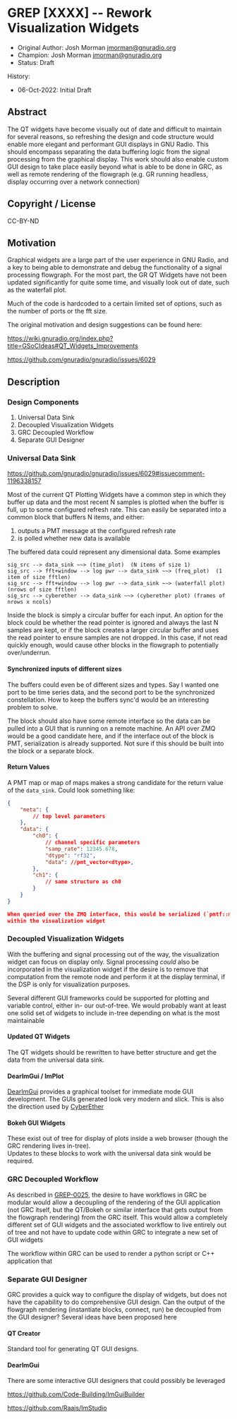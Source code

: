 # GREP [XXXX] -- Rework Visualization Widgets

- Original Author: Josh Morman <jmorman@gnuradio.org>
- Champion: Josh Morman <jmorman@gnuradio.org>
- Status: Draft 

History:
- 06-Oct-2022: Initial Draft

## Abstract

The QT widgets have become visually out of date and difficult to maintain for several
reasons, so refreshing the design and code structure would enable more elegant  and
performant GUI displays in GNU Radio.  This should encompass separating the data buffering
logic from the signal processing from the graphical display.  This work should also enable
custom GUI design to take place easily beyond what is able to be done in GRC, as well as
remote rendering of the flowgraph (e.g. GR running headless, display occurring over a network
connection)

## Copyright / License

CC-BY-ND 

## Motivation

Graphical widgets are a large part of the user experience in GNU Radio, and a key to being
able to demonstrate and debug the functionality of a signal processing flowgraph.  For the most
part, the GR QT Widgets have not been updated significantly for quite some time, and visually
look out of date, such as the waterfall plot.

Much of the code is hardcoded to a certain limited set of options, such as the number of ports 
or the fft size.  

The original motivation and design suggestions can be found here:

https://wiki.gnuradio.org/index.php?title=GSoCIdeas#QT_Widgets_Improvements

https://github.com/gnuradio/gnuradio/issues/6029


## Description

### Design Components

1) Universal Data Sink
2) Decoupled Visualization Widgets
3) GRC Decoupled Workflow
4) Separate GUI Designer

### Universal Data Sink

https://github.com/gnuradio/gnuradio/issues/6029#issuecomment-1196338157

Most of the current QT Plotting Widgets have a common step in which they buffer up data
and the most recent N samples is plotted when the buffer is full, up to some configured refresh
rate.  This can easily be separated into a common block that buffers N items, and either:

1) outputs a PMT message at the configured refresh rate
2) is polled whether new data is available

The buffered data could represent any dimensional data.  Some examples

```
sig_src --> data_sink ~~> (time_plot)  (N items of size 1)
sig_src --> fft+window --> log pwr --> data_sink ~~> (freq_plot)  (1 item of size fftlen)
sig_src --> fft+window --> log pwr --> data_sink ~~> (waterfall plot) (nrows of size fftlen)
sig_src --> cyberether --> data_sink ~~> (cyberether plot) (frames of nrows x ncols)
```

Inside the block is simply a circular buffer for each input.  An option for the block could
be whether the read pointer is ignored and always the last N samples are kept, or if the block
creates a larger circular buffer and uses the read pointer to ensure samples are not dropped. 
In this case, if not read quickly enough, would cause other blocks in the flowgraph to potentially
over/underrun.

#### Synchronized inputs of different sizes

The buffers could even be of different sizes and types.  Say I wanted one port to be time series data, and the second
port to be the synchronized constellation.  How to keep the buffers sync'd would be an 
interesting problem to solve.

The block should also have some remote interface so the data can be pulled into a GUI that 
is running on a remote machine.  An API over ZMQ would be a good candidate here, and if 
the interface out of the block is PMT, serialization is already supported.  Not sure
if this should be built into the block or a separate block.

#### Return Values

A PMT map or map of maps makes a strong candidate for the return value of the `data_sink`.  Could
look something like:

```json
{
    "meta": {
        // top level parameters
    },
    "data": {
        "ch0": {
            // channel specific parameters
            "samp_rate": 12345.678,
            "dtype": "rf32",
            "data": //pmt_vector<dtype>,
        },
        "ch1": {
            // same structure as ch0
        }
    }
}

When queried over the ZMQ interface, this would be serialized (`pmtf::map::serialize`) and then deserialized
within the visualization widget

```

### Decoupled Visualization Widgets

With the buffering and signal processing out of the way, the visualization widget can focus on display only.
Signal processing *could* also be incorporated in the visualization widget if the desire is to remove that 
computation from the remote node and perform it at the display terminal, if the DSP is only for visualization
purposes.

Several different GUI frameworks could be supported for plotting and variable control, either in- our out-of-tree.
We would probably want at least one solid set of widgets to include in-tree depending on what is the most maintainable

#### Updated QT Widgets

The QT widgets should be rewritten to have better structure and get the data from the universal data sink.

#### DearImGui / ImPlot

[DearImGui](https://github.com/ocornut/imgui) provides a graphical toolset for immediate mode GUI development.  The 
GUIs generated look very modern and slick.  This is also the direction used by 
[CyberEther](https://github.com/luigifcruz/CyberEther)

#### Bokeh GUI Widgets

These exist out of tree for display of plots inside a web browser (though the GRC rendering lives in-tree).  
Updates to these blocks to work with the universal data sink would be required.

### GRC Decoupled Workflow

As described in [GREP-0025](grep-0025-grc-out-of-tree.md), the desire to have workflows in GRC be modular
would allow a decoupling of the rendering of the GUI application (not GRC itself, but the QT/Bokeh or similar
interface that gets output from the flowgraph rendering) from the GRC itself.  This would allow a completely 
different set of GUI widgets and the associated workflow to live entirely out of tree and not have to update
code within GRC to integrate a new set of GUI widgets

The workflow within GRC can be used to render a python script or C++ application that 

### Separate GUI Designer

GRC provides a quick way to configure the display of widgets, but does not have the capability to do 
comprehensive GUI design.  Can the output of the flowgraph rendering (instantiate blocks, connect, run)
be decoupled from the GUI designer?  Several ideas have been proposed here

#### QT Creator

Standard tool for generating QT GUI designs.

#### DearImGui

There are some interactive GUI designers that could possibly be leveraged

https://github.com/Code-Building/ImGuiBuilder

https://github.com/Raais/ImStudio
